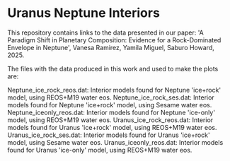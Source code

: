 # Uranus Neptune Interiors

This repository contains links to the data presented in our paper: 'A Paradigm Shift in Planetary Composition: Evidence for a Rock-Dominated Envelope in Neptune', Vanesa Ramirez, Yamila Miguel, Saburo Howard, 2025.

The files with the data produced in this work and used to make the plots are:

Neptune_ice_rock_reos.dat: Interior models found for Neptune 'ice+rock' model, using REOS+M19 water eos.
Neptune_ice_rock_ses.dat: Interior models found for Neptune 'ice+rock' model, using Sesame water eos.
Neptune_iceonly_reos.dat: Interior models found for Neptune 'ice-only' model, using REOS+M19 water eos.
Uranus_ice_rock_reos.dat: Interior models found for Uranus 'ice+rock' model, using REOS+M19 water eos.
Uranus_ice_rock_ses.dat: Interior models found for Uranus 'ice+rock' model, using Sesame water eos.
Uranus_iceonly_reos.dat: Interior models found for Uranus 'ice-only' model, using REOS+M19 water eos.
